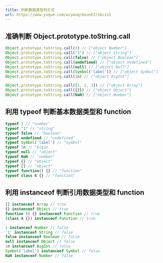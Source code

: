 ```yaml
---
title: 判断数据类型的方式
url: https://www.yuque.com/wcywxq/mxunh7/sbc1s5
---
```


<a name="pgS2y"></a>

## 准确判断 Object.prototype.toString.call

```javascript
Object.prototype.toString.call(1) // ["object Number"]
Object.prototype.toString.call("1") // ["object String"]
Object.prototype.toString.call(false) // ["object Boolean"]
Object.prototype.toString.call(undefined) // ["object Undefined"]
Object.prototype.toString.call(null) // ["object Null"]
Object.prototype.toString.call(Symbol('label')) // ["object Symbol"]
Object.prototype.toString.call(1n) // ["object BigInt"]

Object.prototype.toString.call([1, 2, 3]) // ["object Array"]
Object.prototype.toString.call({}}) // ["object Object"]
Object.prototype.toString.call(NaN) // ["object Number"]
```

<a name="kpWkJ"></a>

## 利用 typeof 判断基本数据类型和 function

```javascript
typeof 1 // "number"
typeof "1" // "string"
typeof false // "boolean"
typeof undefined // "undefined"
typeof Symbol('label') // "symbol"
typeof 1n // "bigin
typeof null // "object"
typeof NaN // "number"
typeof {} // "object"
typeof [] // "object"
typeof function() {} // "function"
typeof class A {} // "function"
```

<a name="uBoO4"></a>

## 利用 instanceof 判断引用数据类型和 function

```javascript
[] instanceof Array // true
{} instanceof Object // true
function () {} instanceof Function // true
(class A {}) instanceof Function // true

1 instanceof Number // false
'1' instanceof String // false
false instanceof Boolean // false
null instanceof Object // false
1n instanceof BigInt // false
Symbol('label') instanceof Symbol // false
NaN instanceof Number // false
```
